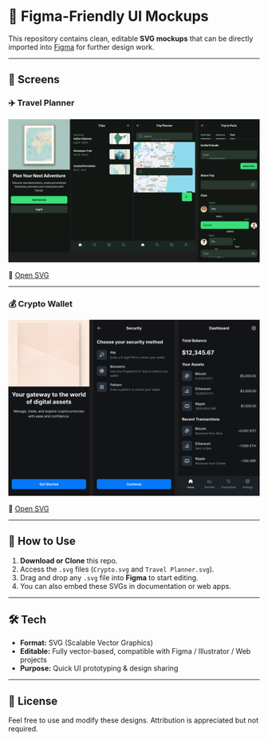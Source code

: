 # 🎨 Figma-Friendly UI Mockups  

This repository contains clean, editable **SVG mockups** that can be directly imported into [Figma](https://www.figma.com/) for further design work.  

---

## 📱 Screens  

### ✈️ Travel Planner  
![Travel Planner](Travel%20Planner.svg)  

🔗 [Open SVG](Travel%20Planner.svg)  

---

### 💰 Crypto Wallet  
![Crypto Wallet](Crypto.svg)  

🔗 [Open SVG](Crypto.svg)  

---

## 📂 How to Use  

1. **Download or Clone** this repo.  
2. Access the `.svg` files (`Crypto.svg` and `Travel Planner.svg`).  
3. Drag and drop any `.svg` file into **Figma** to start editing.  
4. You can also embed these SVGs in documentation or web apps.  

---

## 🛠️ Tech  

- **Format:** SVG (Scalable Vector Graphics)  
- **Editable:** Fully vector-based, compatible with Figma / Illustrator / Web projects  
- **Purpose:** Quick UI prototyping & design sharing  

---

## 📜 License  

Feel free to use and modify these designs. Attribution is appreciated but not required.  
